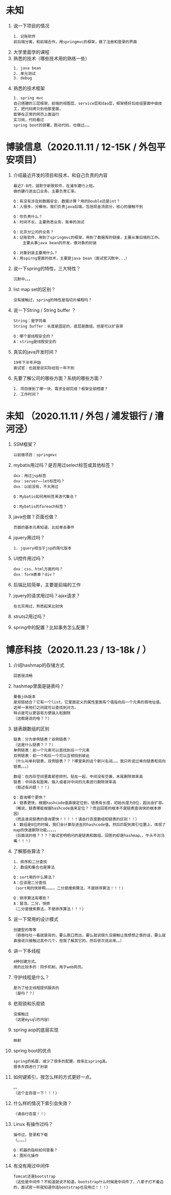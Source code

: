 # 未知
1. 说一下项目的情况  
    ```
    1. 记账软件  
    前后端分离，和前端合作，用springmvc的框架，做了注册和登录的界面
    ```
2. 大学里面学的课程
3. 熟悉的技术（哪些技术用的熟练一些）
    ```
    1. java bean
    2. 单元测试
    3. debug
    ```
4. 熟悉的技术框架
    ```
    1. spring mvc
    自己搭建的三层框架，前端的视图层、service层和dao层，框架搭好后给组里面中级技工，把代码拷贝到他那里面，
    能够在正常的网页上面运行
    实习岗，代码看过
    spring boot的部署，跑动代码，也做过。。。
    ``` 

# 博骏信息（2020.11.11 / 12-15K / 外包平安项目） 
1. 介绍最近开发的项目和技术、和自己负责的内容
    ```
    最近7-8月，就职于新致软件，在浦东建行上班。
    做的建行进出口业务，主要负责汇率。

    Q：有没有涉及到数据安全，数据计算？用的Double还是int？
    A：人很多，分模块，我们负责java后端，包括现金流部分，核心的接触不到

    Q：你负责什么？
    A：时间不长，主要熟悉业务，账单的测试

    Q：北京分公司的业务？
    A：记账软件，用到了springmvc的框架，用到了数据库的链接，主要从事后端的工作。
        主要从事java bean的开发，做对象的封装

    Q：对象封装主要用什么？
    A：用spirng里面的技术，主要是java bean（面试官沉默中...）
    ```
2. 说一下spring的特性，三大特性？
    ```
    沉默中。。。
    ```
3. list map set的区别？
    ```
    没有接触过，spring的特性是指切片编程吗？
    ```
4. 说一下String / String buffer ？
    ```
    String：是字符串
    String buffer：长度是固定的，底层是数组，但是可以扩容荣

    Q：哪个是线程安全的？
    A：string是线程安全的
    ```
5. 真实的java开发时间？
    ```
    19年下半年开始
    面试官：也就是说实际经验一年不到
    ```
6. 先要了解公司的哪些方面？系统的哪些方面？
    ```
    1. 项目做到了哪一块，需求全部完成？框架全部搭建？
    2. 工作时间？
    ```

# 未知 （2020.11.11 / 外包 / 浦发银行 / 漕河泾）
1. SSM框架？
    ```
    以前做项目：springmvc
    ```
2. mybatis用过吗？是否用过select标签或其他标签？
    ```
    dxx：用过jsp标签
    dxx：server——let标签吗？
    dxx：以前没有，不太用过

    Q：Mybatis如何用标签来迭代集合？

    Q：Mybatis的foreach标签？
    ```
3. java也做？页面也做？
    ```
    页面的基本元素知道，比如单击事件
    ```
4. jquery用过吗？
    ```
    1. jquery相当于jsp的简化版本
    ```

5. UI控件用过吗？
    ```
    dxx：css、html方面的吗？
    dxx：form表单？div？
    ```
6. 后端比较简单，主要是前端的工作

7. jquery的请求用过吗？ajax请求？
    ```
    在北京用过，熟悉起来比较快
    ```
8. struts2用过吗？

9. spring中的配置？比如事务怎么配置？

# 博彦科技（2020.11.23 / 13-18k / ）
1. 介绍hashmap的存储方式
    ```
    回答很流畅
    ```
2. hashmap里面是链表吗？
    ```
    要看jdk版本
    是双链结合？它有一个list，它里面定义的属性里面有个值指向后一个元素的首地址值。
    这样一来他们之间就可以查找到对方。
    特点是可以更容易方便插入和删除
    （这都是说的啥？？）
    ```
3. 链表跟数组的区别
    ```
    链表：分为单例链表？双例链表？
    （这是什么链表？？？）
    单例链表：前一个元素可以查找到后一个元素
    双例链表：前一个和后一个可以互相找到彼此
    （什么叫单利链表，双例链表？？？哪里来的这个新兴名词。。。我只听说过单向链表和双向链表。。。）

    数组：在内存空间里面紧密排列，贴在一起，中间没有空袭，末尾删除效率高
    链表：中间各有距离，插入或者对中间的元素进行删除效率高
    （叙述有问题！！！）

    Q：查询哪个更快？
    A：链表更快，根据hashcode值直接定位到，链表有长度，初始长度为8位，超出会扩容。
    （瞎说，链表哪能根据hashcode值来定位？？而且回答的根本不是链表查询快的根本原因）
    （而且谁说链表的查询更快！！！！！请自行百度数组和链表的区别！！）
    A：数组是8位的时候，我们会计算存进去的hashcode值，然后匹配到索引位置上，体现了map的快速删除功能。。。。。
    （后面说的啥？？？？面试官明明问的是链表和数组，回答的却是hashmap。。牛头不对马嘴！！！）
    ```

4. 了解那些算法？
    ```
    1. 排序和二分查找
    2. 数组和集合也是算法

    Q：sort用的什么算法？
    A：应该是二分查找
    （sort用的快排啊。。。。。二分是搜索算法，不是排序算法！！！）

    Q：排序算法有哪些？
    A：冒泡，二分，快排
    （二分是搜索算法，不是排序算法！！！）
    ```

5. 说一下常用的设计模式
    ```
    创建型的等等
    （吞吞吐吐一看就是背的，要么脱口而出，要么就说很久没接触让我想想之类的话，要么就直接说只接触过其中几个，但我了解其它的，然后依次说出来。。）
    ```

6. 讲一下多线程
    ```
    4种创建方式。
    用的比较多的：同步机制，用于web网页。
    ```

7. 守护线程是什么？
    ```
    是为了给主线程提供服务的
    （是吗？？）
    ```

8. 悲观锁和乐观锁
    ```
    没接触过
    （这是mysql的内容）
    ```
9. spring aop的底层实现
    ```
    映射
    ```
10. spring boot的优点
    ```
    spring的拓展，减少了很多的配置，效率比spring高。
    很多东西进行了封装
    ```

11. 如何键索引，按怎么样的方式更好一点。
    ```
    。。
    （这个去百度一下！！！）
    ```
12. 什么样的情况下索引会失效？
    ```
    （请自行百度！！）
    ```
13. Linux 有操作过吗？
    ```
    操作过，登录和下载
    （。。。。）

    Q：机器的指标如何查看？
    A：图形化操作
    ```
14. 有没有用过中间件
    ```
    Tomcat还是bootstrap
    （这些是中间件？不知道就说不知道，bootstrap什么时候是中间件了，八辈子打不着边的，面试官一听就知道你连bootstrap也没用过！！！）
    ```

